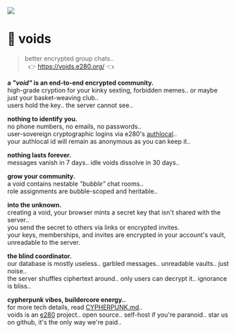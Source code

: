 
![](https://i.imgur.com/m7T5hZ7.jpeg)

# 🌌 voids

> better encrypted group chats..  
> &nbsp; 👉 https://voids.e280.org/ 👈  

**a *"void"* is an end-to-end encrypted community.**  
high-grade cryption for your kinky sexting, forbidden memes.. or maybe just your basket-weaving club..  
users hold the key.. the server cannot see..  

**nothing to identify you.**  
no phone numbers, no emails, no passwords..  
user-sovereign cryptographic logins via e280's [authlocal](https://github.com/e280/authlocal)..  
your authlocal id will remain as anonymous as you can keep it..  

**nothing lasts forever.**  
messages vanish in 7 days.. idle voids dissolve in 30 days..  

**grow your community.**  
a void contains nestable *"bubble"* chat rooms..  
role assignments are bubble-scoped and heritable..  

**into the unknown.**  
creating a void, your browser mints a secret key that isn't shared with the server..  
you send the secret to others via links or encrypted invites.  
your keys, memberships, and invites are encrypted in your account's vault, unreadable to the server.  

**the blind coordinator.**  
our database is mostly useless.. garbled messages.. unreadable vaults.. just noise..  
the server shuffles ciphertext around.. only users can decrypt it.. ignorance is bliss..  

**cypherpunk vibes, buildercore energy..**  
for more tech details, read [CYPHERPUNK.md](CYPHERPUNK.md)..  
voids is an [e280](https://e280.org/) project.. open source.. self-host if you're paranoid.. star us on github, it's the only way we're paid..  

